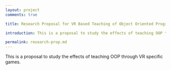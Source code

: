 ```yaml
---
layout: project
comments: true

title: Research Proposal for VR Based Teaching of Object Oriented Programming

introduction: This is a proposal to study the effects of teaching OOP through VR specific games.

permalink: research-prop.md
---
```

This is a proposal to study the effects of teaching OOP through VR specific games.